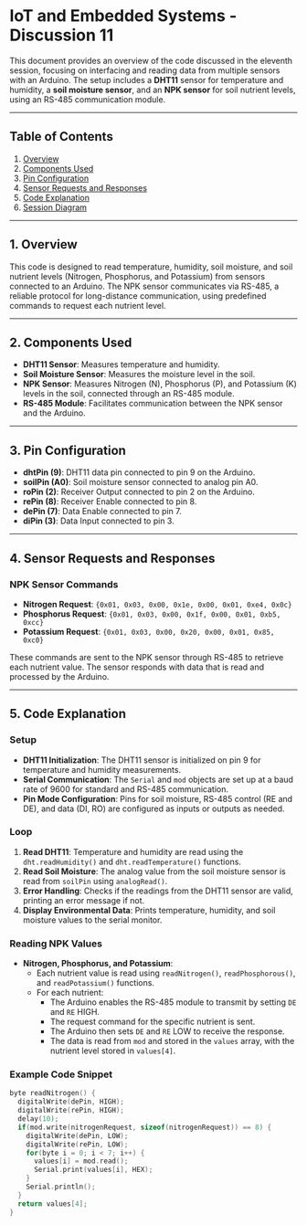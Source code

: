 # IoT and Embedded Systems - Discussion 11

This document provides an overview of the code discussed in the eleventh session, focusing on interfacing and reading data from multiple sensors with an Arduino. The setup includes a **DHT11** sensor for temperature and humidity, a **soil moisture sensor**, and an **NPK sensor** for soil nutrient levels, using an RS-485 communication module.

---

## Table of Contents
1. [Overview](#overview)
2. [Components Used](#components-used)
3. [Pin Configuration](#pin-configuration)
4. [Sensor Requests and Responses](#sensor-requests-and-responses)
5. [Code Explanation](#code-explanation)
6. [Session Diagram](#session-diagram)

---

## 1. Overview

This code is designed to read temperature, humidity, soil moisture, and soil nutrient levels (Nitrogen, Phosphorus, and Potassium) from sensors connected to an Arduino. The NPK sensor communicates via RS-485, a reliable protocol for long-distance communication, using predefined commands to request each nutrient level.

---

## 2. Components Used

- **DHT11 Sensor**: Measures temperature and humidity.
- **Soil Moisture Sensor**: Measures the moisture level in the soil.
- **NPK Sensor**: Measures Nitrogen (N), Phosphorus (P), and Potassium (K) levels in the soil, connected through an RS-485 module.
- **RS-485 Module**: Facilitates communication between the NPK sensor and the Arduino.

---

## 3. Pin Configuration

- **dhtPin (9)**: DHT11 data pin connected to pin 9 on the Arduino.
- **soilPin (A0)**: Soil moisture sensor connected to analog pin A0.
- **roPin (2)**: Receiver Output connected to pin 2 on the Arduino.
- **rePin (8)**: Receiver Enable connected to pin 8.
- **dePin (7)**: Data Enable connected to pin 7.
- **diPin (3)**: Data Input connected to pin 3.

---

## 4. Sensor Requests and Responses

### NPK Sensor Commands
- **Nitrogen Request**: `{0x01, 0x03, 0x00, 0x1e, 0x00, 0x01, 0xe4, 0x0c}`
- **Phosphorus Request**: `{0x01, 0x03, 0x00, 0x1f, 0x00, 0x01, 0xb5, 0xcc}`
- **Potassium Request**: `{0x01, 0x03, 0x00, 0x20, 0x00, 0x01, 0x85, 0xc0}`

These commands are sent to the NPK sensor through RS-485 to retrieve each nutrient value. The sensor responds with data that is read and processed by the Arduino.

---

## 5. Code Explanation

### Setup
- **DHT11 Initialization**: The DHT11 sensor is initialized on pin 9 for temperature and humidity measurements.
- **Serial Communication**: The `Serial` and `mod` objects are set up at a baud rate of 9600 for standard and RS-485 communication.
- **Pin Mode Configuration**: Pins for soil moisture, RS-485 control (RE and DE), and data (DI, RO) are configured as inputs or outputs as needed.

### Loop
1. **Read DHT11**: Temperature and humidity are read using the `dht.readHumidity()` and `dht.readTemperature()` functions.
2. **Read Soil Moisture**: The analog value from the soil moisture sensor is read from `soilPin` using `analogRead()`.
3. **Error Handling**: Checks if the readings from the DHT11 sensor are valid, printing an error message if not.
4. **Display Environmental Data**: Prints temperature, humidity, and soil moisture values to the serial monitor.

### Reading NPK Values
- **Nitrogen, Phosphorus, and Potassium**:
  - Each nutrient value is read using `readNitrogen()`, `readPhosphorous()`, and `readPotassium()` functions.
  - For each nutrient:
    - The Arduino enables the RS-485 module to transmit by setting `DE` and `RE` HIGH.
    - The request command for the specific nutrient is sent.
    - The Arduino then sets `DE` and `RE` LOW to receive the response.
    - The data is read from `mod` and stored in the `values` array, with the nutrient level stored in `values[4]`.

### Example Code Snippet
```cpp
byte readNitrogen() {
  digitalWrite(dePin, HIGH);
  digitalWrite(rePin, HIGH);
  delay(10);
  if(mod.write(nitrogenRequest, sizeof(nitrogenRequest)) == 8) {
    digitalWrite(dePin, LOW);
    digitalWrite(rePin, LOW);
    for(byte i = 0; i < 7; i++) {
      values[i] = mod.read();
      Serial.print(values[i], HEX);
    }
    Serial.println();
  }
  return values[4];
}